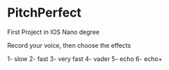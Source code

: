 # PitchPerfect

First Project in IOS Nano degree 

Record your voice, then choose the effects 

1- slow
2- fast
3- very fast
4- vader
5- echo
6- echo+
